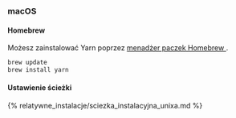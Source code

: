 ### macOS

#### Homebrew

Możesz zainstalować Yarn poprzez [menadżer paczek Homebrew ](http://brew.sh/).

```sh
brew update
brew install yarn
```

#### Ustawienie ścieżki

{% relatywne_instalacje/sciezka_instalacyjna_unixa.md %}